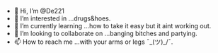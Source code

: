 - 👋 Hi, I’m @De221
- 👀 I’m interested in ...drugs&hoes.
- 🌱 I’m currently learning ...how to take it easy but it aint working out.
- 💞️ I’m looking to collaborate on ...banging bitches and partying.
- 📫 How to reach me ...with your arms or legs ¯\_(ツ)_/¯.

<!---
De221/De221 is a ✨ special ✨ repository because its `README.md` (this file) appears on your GitHub profile.
You can click the Preview link to take a look at your changes.
--->
